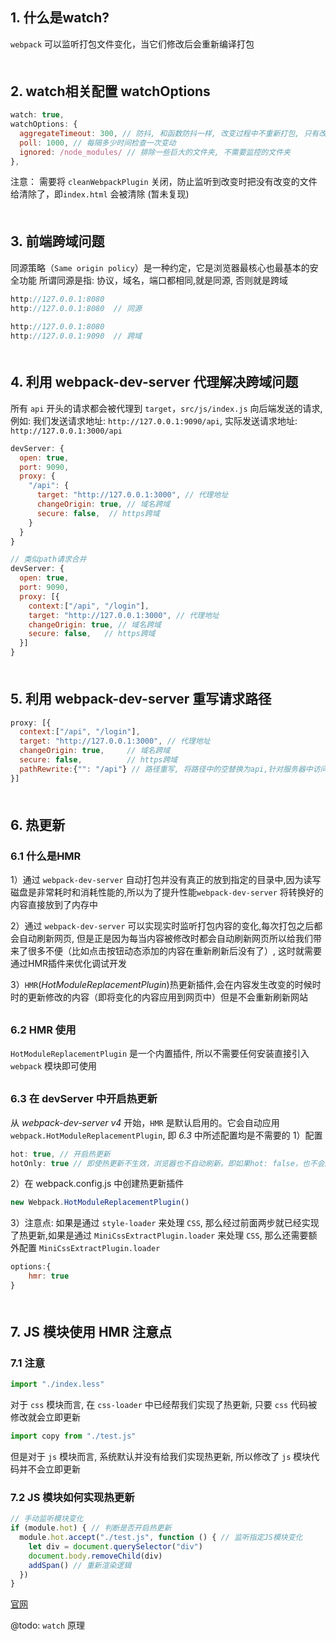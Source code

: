 ## 1. 什么是watch?
`webpack` 可以监听打包文件变化，当它们修改后会重新编译打包
<div style="margin-bottom: 50px;"></div>

## 2. watch相关配置 watchOptions
```js
watch: true,
watchOptions: {
  aggregateTimeout: 300, // 防抖, 和函数防抖一样, 改变过程中不重新打包, 只有改变完成指定时间后才打包
  poll: 1000, // 每隔多少时间检查一次变动
  ignored: /node_modules/ // 排除一些巨大的文件夹, 不需要监控的文件夹
},
```

注意：
需要将 `cleanWebpackPlugin` 关闭，防止监听到改变时把没有改变的文件给清除了，即`index.html` 会被清除 (暂未复现)
<div style="margin-bottom: 50px;"></div>


## 3. 前端跨域问题
同源策略（`Same origin policy`）是一种约定，它是浏览器最核心也最基本的安全功能
所谓同源是指: 协议，域名，端口都相同,就是同源, 否则就是跨域
```js
http://127.0.0.1:8080
http://127.0.0.1:8080  // 同源

http://127.0.0.1:8080
http://127.0.0.1:9090  // 跨域
```
<div style="margin-bottom: 50px;"></div>


## 4. 利用 webpack-dev-server 代理解决跨域问题
所有 `api` 开头的请求都会被代理到 `target`，`src/js/index.js` 向后端发送的请求, 例如: 我们发送请求地址: `http://127.0.0.1:9090/api`, 实际发送请求地址: `http://127.0.0.1:3000/api`

```js
devServer: {
  open: true,
  port: 9090,
  proxy: {
    "/api": {
      target: "http://127.0.0.1:3000", // 代理地址
      changeOrigin: true, // 域名跨域
      secure: false,  // https跨域
    }
  }
}

// 类似path请求合并
devServer: {
  open: true,
  port: 9090,
  proxy: [{
    context:["/api", "/login"],
    target: "http://127.0.0.1:3000", // 代理地址
    changeOrigin: true, // 域名跨域
    secure: false,   // https跨域
  }]
}
```
<div style="margin-bottom: 50px;"></div>


## 5. 利用 webpack-dev-server 重写请求路径
```js
proxy: [{
  context:["/api", "/login"],
  target: "http://127.0.0.1:3000", // 代理地址
  changeOrigin: true,     // 域名跨域
  secure: false,          // https跨域
  pathRewrite:{"": "/api"} // 路径重写, 将路径中的空替换为api,针对服务器中访问路径修改（统一添加api前缀），但不想修改前端请求的情况
}]
```
<div style="margin-bottom: 50px;"></div>

## 6. 热更新
### 6.1 什么是HMR

1）通过 `webpack-dev-server` 自动打包并没有真正的放到指定的目录中,因为读写磁盘是非常耗时和消耗性能的,所以为了提升性能`webpack-dev-server` 将转换好的内容直接放到了内存中

2）通过 `webpack-dev-server` 可以实现实时监听打包内容的变化,每次打包之后都会自动刷新网页, 但是正是因为每当内容被修改时都会自动刷新网页所以给我们带来了很多不便（比如点击按钮动态添加的内容在重新刷新后没有了）, 这时就需要通过HMR插件来优化调试开发

3）`HMR`(*HotModuleReplacementPlugin*)热更新插件,会在内容发生改变的时候时时的更新修改的内容（即将变化的内容应用到网页中）但是不会重新刷新网站
<div style="margin-bottom: 30px;"></div>

### 6.2 HMR 使用
`HotModuleReplacementPlugin` 是一个内置插件, 所以不需要任何安装直接引入`webpack` 模块即可使用
<div style="margin-bottom: 30px;"></div>

### 6.3 在 devServer 中开启热更新
从 *webpack-dev-server v4* 开始，`HMR` 是默认启用的。它会自动应用 `webpack.HotModuleReplacementPlugin`, 即 *6.3* 中所述配置均是不需要的
1）配置
```js
hot: true, // 开启热更新
hotOnly: true // 即使热更新不生效，浏览器也不自动刷新。即如果hot: false，也不会刷新网页。但如果hot: false，且没有设置hotOnly，则会刷新网页
```

2）在 webpack.config.js 中创建热更新插件
```js
new Webpack.HotModuleReplacementPlugin()
```

3）注意点:
如果是通过 `style-loader` 来处理 `CSS`, 那么经过前面两步就已经实现了热更新,如果是通过 `MiniCssExtractPlugin.loader` 来处理 `CSS`, 那么还需要额外配置 `MiniCssExtractPlugin.loader`
```js
options:{
    hmr: true
}
```

<div style="margin-bottom: 50px;"></div>

## 7. JS 模块使用 HMR 注意点
### 7.1 注意
```js
import "./index.less"
``` 
对于 `css` 模块而言, 在 `css-loader` 中已经帮我们实现了热更新, 只要 `css` 代码被修改就会立即更新

```js
import copy from "./test.js"
```

但是对于 `js` 模块而言, 系统默认并没有给我们实现热更新, 所以修改了 `js` 模块代码并不会立即更新

### 7.2 JS 模块如何实现热更新
```js
// 手动监听模块变化
if (module.hot) { // 判断是否开启热更新
  module.hot.accept("./test.js", function () { // 监听指定JS模块变化
    let div = document.querySelector("div")
    document.body.removeChild(div)
    addSpan() // 重新渲染逻辑
  })
}
```

[官网](https://webpack.js.org/configuration/dev-server/)

@todo: `watch` 原理